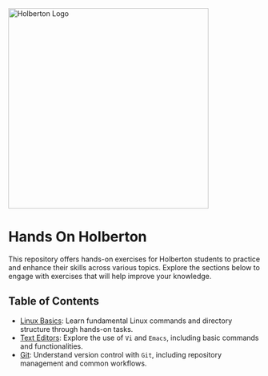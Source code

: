 
<img src="https://ml.globenewswire.com/Resource/Download/a08e6c28-55be-44c8-8461-03544f094b38" alt="Holberton Logo" width="400"/>


# Hands On Holberton

This repository offers hands-on exercises for Holberton students to practice and enhance their skills across various topics. Explore the sections below to engage with exercises that will help improve your knowledge.

## Table of Contents

- [Linux Basics](LinuxFundamentals/): Learn fundamental Linux commands and directory structure through hands-on tasks.
- [Text Editors](TextEditors/): Explore the use of `Vi` and `Emacs`, including basic commands and functionalities.
- [Git](Git/): Understand version control with `Git`, including repository management and common workflows.

